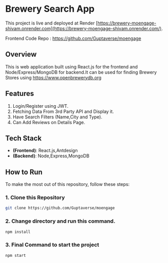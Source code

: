 # Brewery Search App

This project is live and deployed at Render [https://brewery-moengage-shivam.onrender.com](https://brewery-moengage-shivam.onrender.com/).

Frontend Code Repo : https://github.com/Guptaverse/moengage

## Overview

This is web application built using React.js for the frontend and Node/Express/MongoDB for backend.It can be used for finding Brewery Stores using https://www.openbrewerydb.org

## Features

1. Login/Register using JWT.
2. Fetching Data From 3rd Party API and Display it.
3. Have Search Filters (Name,City and Type).
4. Can Add Reviews on Details Page.


## Tech Stack

- **(Frontend)**: React.js,Antdesign
- **(Backend)**: Node,Express,MongoDB

## How to Run 

To make the most out of this repository, follow these steps:

### 1. Clone this Repository
```bash
git clone https://github.com/Guptaverse/moengage
```
### 2. Change directory and run this command.
```bash
npm install
```
### 3. Final Command to start the project
```bash
npm start
```



